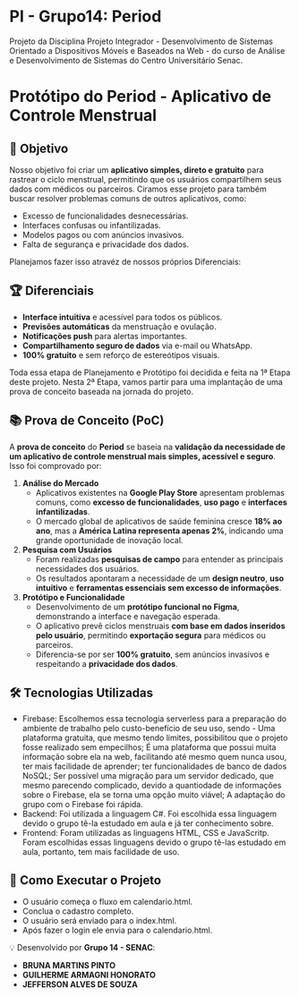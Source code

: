 # PI - Grupo14: Period
Projeto da Disciplina Projeto Integrador - Desenvolvimento de Sistemas Orientado a Dispositivos Móveis e Baseados na Web - do curso de Análise e Desenvolvimento de Sistemas do Centro Universitário Senac.

# Protótipo do Period - Aplicativo de Controle Menstrual

## 🎯 Objetivo
Nosso objetivo foi criar um **aplicativo simples, direto e gratuito** para rastrear o ciclo menstrual, permitindo que os usuários compartilhem seus dados com médicos ou parceiros. Ciramos esse projeto para também buscar resolver problemas comuns de outros aplicativos, como:
- Excesso de funcionalidades desnecessárias.
- Interfaces confusas ou infantilizadas.
- Modelos pagos ou com anúncios invasivos.
- Falta de segurança e privacidade dos dados.

Planejamos fazer isso atravéz de nossos próprios Diferenciais:
## 🏆 Diferenciais
- **Interface intuitiva** e acessível para todos os públicos.
- **Previsões automáticas** da menstruação e ovulação.
- **Notificações push** para alertas importantes.
- **Compartilhamento seguro de dados** via e-mail ou WhatsApp.
- **100% gratuito** e sem reforço de estereótipos visuais.

Toda essa etapa de Planejamento e Protótipo foi decidida e feita na 1ª Etapa deste projeto. Nesta 2ª Etapa, vamos partir para uma implantação de uma prova de conceito baseada na jornada do projeto.

## 📚 Prova de Conceito (PoC)
A **prova de conceito** do **Period** se baseia na **validação da necessidade de um aplicativo de controle menstrual mais simples, acessível e seguro**. Isso foi comprovado por:
1. **Análise do Mercado**
   - Aplicativos existentes na **Google Play Store** apresentam problemas comuns, como **excesso de funcionalidades**, **uso pago** e **interfaces infantilizadas**.
   - O mercado global de aplicativos de saúde feminina cresce **18% ao ano**, mas a **América Latina representa apenas 2%**, indicando uma grande oportunidade de inovação local.
2. **Pesquisa com Usuários**
   - Foram realizadas **pesquisas de campo** para entender as principais necessidades dos usuários.
   - Os resultados apontaram a necessidade de um **design neutro**, **uso intuitivo** e **ferramentas essenciais sem excesso de informações**.
3. **Protótipo e Funcionalidade**
   - Desenvolvimento de um **protótipo funcional no Figma**, demonstrando a interface e navegação esperada.
   - O aplicativo prevê ciclos menstruais **com base em dados inseridos pelo usuário**, permitindo **exportação segura** para médicos ou parceiros.
   - Diferencia-se por ser **100% gratuito**, sem anúncios invasivos e respeitando a **privacidade dos dados**.

## 🛠 Tecnologias Utilizadas
- Firebase: Escolhemos essa tecnologia serverless para a preparação do ambiente de trabalho pelo custo-benefício de seu uso, sendo - Uma plataforma gratuita, que mesmo tendo limites, possibilitou que o projeto fosse realizado sem empecilhos; É uma plataforma que possui muita informação sobre ela na web, facilitando até mesmo quem nunca usou, ter mais facilidade de aprender; ter funcionalidades de banco de dados NoSQL; Ser possível uma migração para um servidor dedicado, que mesmo parecendo complicado, devido a quantiodade de informações sobre o Firebase, ela se torna uma opção muito viável; A adaptação do grupo com o Firebase foi rápida.
- Backend: Foi utilizada a linguagem C#. Foi escolhida essa linguagem devido o grupo tê-la estudado em aula e já ter conhecimento sobre.
- Frontend: Foram utilizadas as linguagens HTML, CSS e JavaScritp. Foram escolhidas essas linguagens devido o grupo tê-las estudado em aula, portanto, tem mais facilidade de uso.


## 📌 Como Executar o Projeto
- O usuário começa o fluxo em calendario.html.
- Conclua o cadastro completo.
- O usuário será enviado para o index.html.
- Após fazer o login ele envia para o calendario.html.


💡 Desenvolvido por **Grupo 14 - SENAC**:
- **BRUNA MARTINS PINTO**
- **GUILHERME ARMAGNI HONORATO**
- **JEFFERSON ALVES DE SOUZA**

